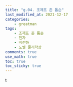 ```yaml
---
title: "g.04. 조제프 존 톰슨"
last_modified_at: 2021-12-17
categories:
    - greatman
tags:
    - 조제프 존 톰슨
    - 전자
    - 비전하
    - 노벨 물리학상
comments: true
use_math: true
toc: true
toc_sticky: true
---
```


t